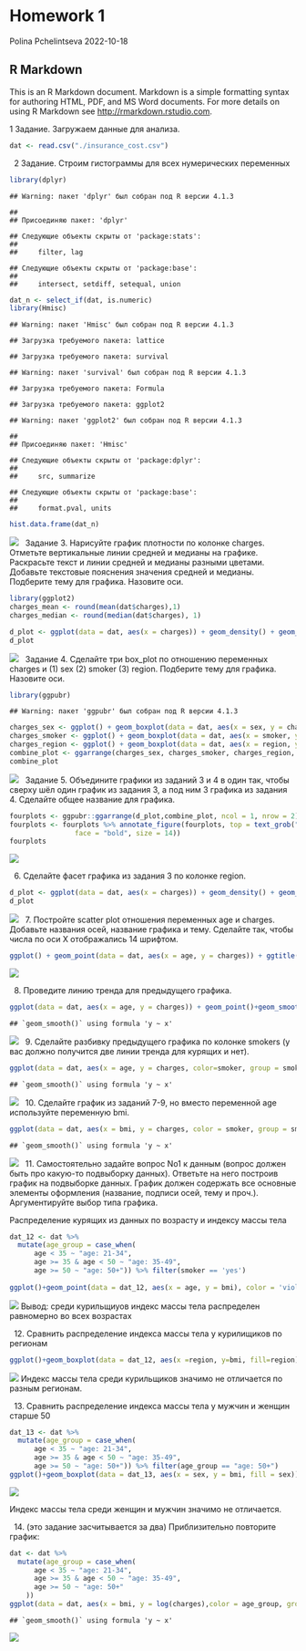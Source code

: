 Homework 1
================
Polina Pchelintseva
2022-10-18

## R Markdown

This is an R Markdown document. Markdown is a simple formatting syntax
for authoring HTML, PDF, and MS Word documents. For more details on
using R Markdown see <http://rmarkdown.rstudio.com>.

1 Задание. Загружаем данные для анализа.

``` r
dat <- read.csv("./insurance_cost.csv")
```

  2 Задание. Строим гистограммы для всех нумерических переменных

``` r
library(dplyr)
```

    ## Warning: пакет 'dplyr' был собран под R версии 4.1.3

    ## 
    ## Присоединяю пакет: 'dplyr'

    ## Следующие объекты скрыты от 'package:stats':
    ## 
    ##     filter, lag

    ## Следующие объекты скрыты от 'package:base':
    ## 
    ##     intersect, setdiff, setequal, union

``` r
dat_n <- select_if(dat, is.numeric) 
library(Hmisc)
```

    ## Warning: пакет 'Hmisc' был собран под R версии 4.1.3

    ## Загрузка требуемого пакета: lattice

    ## Загрузка требуемого пакета: survival

    ## Warning: пакет 'survival' был собран под R версии 4.1.3

    ## Загрузка требуемого пакета: Formula

    ## Загрузка требуемого пакета: ggplot2

    ## Warning: пакет 'ggplot2' был собран под R версии 4.1.3

    ## 
    ## Присоединяю пакет: 'Hmisc'

    ## Следующие объекты скрыты от 'package:dplyr':
    ## 
    ##     src, summarize

    ## Следующие объекты скрыты от 'package:base':
    ## 
    ##     format.pval, units

``` r
hist.data.frame(dat_n)
```

![](home-work-1-pchelintseva_files/figure-gfm/unnamed-chunk-2-1.png)<!-- -->
  Задание 3. Нарисуйте график плотности по колонке charges. Отметьте
вертикальные линии средней и медианы на графике. Раскрасьте текст и
линии средней и медианы разными цветами. Добавьте текстовые пояснения
значения средней и медианы. Подберите тему для графика. Назовите оси.

``` r
library(ggplot2)
charges_mean <- round(mean(dat$charges),1)
charges_median <- round(median(dat$charges), 1)

d_plot <- ggplot(data = dat, aes(x = charges)) + geom_density() + geom_vline(aes(xintercept = charges_mean), color = "red")  + annotate("text", x= charges_mean+7000, y = 0.0001, label=paste0("Mean=", charges_mean), color = "blue")+ labs(x = "Charges", y = "Probability") + theme_bw() + geom_vline(aes(xintercept = charges_median), color = "#66CC99")+ annotate("text", x = charges_median - 5000, y = 0.00007, label = paste0("Median=", charges_median), color="666666" )
d_plot
```

![](home-work-1-pchelintseva_files/figure-gfm/unnamed-chunk-3-1.png)<!-- -->
  Задание 4. Сделайте три box_plot по отношению переменных charges и (1)
sex (2) smoker (3) region. Подберите тему для графика. Назовите оси.

``` r
library(ggpubr)
```

    ## Warning: пакет 'ggpubr' был собран под R версии 4.1.3

``` r
charges_sex <- ggplot() + geom_boxplot(data = dat, aes(x = sex, y = charges)) +labs(x ="Пол", y = "Траты")+theme_bw()  
charges_smoker <- ggplot() + geom_boxplot(data = dat, aes(x = smoker, y = charges))+labs(x="Курит ли человек", y="Траты")+theme_bw() 
charges_region <- ggplot() + geom_boxplot(data = dat, aes(x = region, y = charges))+labs(x="Регион", y = 'Траты')+theme_bw()+theme(axis.text.x = element_text(angle=45)) 
combine_plot <- ggarrange(charges_sex, charges_smoker, charges_region, ncol = 3, nrow = 1)
combine_plot
```

![](home-work-1-pchelintseva_files/figure-gfm/unnamed-chunk-4-1.png)<!-- -->
  Задание 5. Объедините графики из заданий 3 и 4 в один так, чтобы
сверху шёл один график из задания 3, а под ним 3 графика из задания 4.
Сделайте общее название для графика.

``` r
fourplots <- ggpubr::ggarrange(d_plot,combine_plot, ncol = 1, nrow = 2) 
fourplots <- fourplots %>% annotate_figure(fourplots, top = text_grob("Charge variable characteristics", 
                face = "bold", size = 14))
fourplots
```

![](home-work-1-pchelintseva_files/figure-gfm/unnamed-chunk-5-1.png)<!-- -->

  6. Сделайте фасет графика из задания 3 по колонке region.

``` r
d_plot <- ggplot(data = dat, aes(x = charges)) + geom_density() + geom_vline(aes(xintercept = charges_mean), color = "red")  + annotate("text", x= charges_mean+12000, y = 0.0001, label=paste0("Mean=", charges_mean), color = "blue", size = 2)+ labs(x = "Charges", y = "Probability") + theme_bw() + geom_vline(aes(xintercept = charges_median), color = "#66CC99")+ annotate("text", x = charges_median - 1000, y = 0.00007, label = paste0("Median=", charges_median), color="666666", size = 2) + facet_grid(.~region)
d_plot
```

![](home-work-1-pchelintseva_files/figure-gfm/unnamed-chunk-6-1.png)<!-- -->
  7. Постройте scatter plot отношения переменных age и charges. Добавьте
названия осей, название графика и тему. Сделайте так, чтобы числа по оси
Х отображались 14 шрифтом.

``` r
ggplot() + geom_point(data = dat, aes(x = age, y = charges)) + ggtitle("Зависимоть трат от возраста") + labs(x = 'Возраст', y = 'Траты') + theme(axis.text = element_text(size = 14)) + theme_classic()
```

![](home-work-1-pchelintseva_files/figure-gfm/unnamed-chunk-7-1.png)<!-- -->

  8. Проведите линию тренда для предыдущего графика.

``` r
ggplot(data = dat, aes(x = age, y = charges)) + geom_point()+geom_smooth(method=lm, color="red", fullrange = T, fill="#69b3a2", se=TRUE) + ggtitle("Зависимоть трат от возраста") + labs(x = 'Возраст', y = 'Траты') + theme(axis.text = element_text(size = 14)) +theme_classic() 
```

    ## `geom_smooth()` using formula 'y ~ x'

![](home-work-1-pchelintseva_files/figure-gfm/unnamed-chunk-8-1.png)<!-- -->
  9. Сделайте разбивку предыдущего графика по колонке smokers (у вас
должно получится две линии тренда для курящих и нет).

``` r
ggplot(data = dat, aes(x = age, y = charges, color=smoker, group = smoker)) + geom_point()+geom_smooth(method=lm, color="red", fullrange = T, fill="#69b3a2", se=TRUE) + ggtitle("Зависимоть трат от возраста и того, курит ли человек") + labs(x = 'Возраст', y = 'Траты') + theme(axis.text = element_text(size = 14)) +theme_classic() 
```

    ## `geom_smooth()` using formula 'y ~ x'

![](home-work-1-pchelintseva_files/figure-gfm/unnamed-chunk-9-1.png)<!-- -->
  10. Сделайте график из заданий 7-9, но вместо переменной age
используйте переменную bmi.

``` r
ggplot(data = dat, aes(x = bmi, y = charges, color = smoker, group = smoker)) + geom_point()+geom_smooth(method=lm, color="red", fullrange = T, fill="#69b3a2", se=TRUE) + ggtitle("Зависимоть трат от возраста и того, курит ли человек") + labs(x = 'Индекс массы тела', y = 'Траты') + theme(axis.text = element_text(size = 14)) +theme_classic()
```

    ## `geom_smooth()` using formula 'y ~ x'

![](home-work-1-pchelintseva_files/figure-gfm/unnamed-chunk-10-1.png)<!-- -->
  11. Самостоятельно задайте вопрос No1 к данным (вопрос должен быть про
какую-то подвыборку данных). Ответьте на него построив график на
подвыборке данных. График должен содержать все основные элементы
оформления (название, подписи осей, тему и проч.). Аргументируйте выбор
типа графика.

Распределение курящих из данных по возрасту и индексу массы тела

``` r
dat_12 <- dat %>% 
  mutate(age_group = case_when(
      age < 35 ~ "age: 21-34",
      age >= 35 & age < 50 ~ "age: 35-49",
      age >= 50 ~ "age: 50+")) %>% filter(smoker == 'yes')
     
ggplot()+geom_point(data = dat_12, aes(x = age, y = bmi), color = 'violet')+ggtitle('Распределение индекса массы тела у курильщиков разного возраста')+ labs(x = 'возраст', y = 'индекс массы тела')+theme_minimal()
```

![](home-work-1-pchelintseva_files/figure-gfm/unnamed-chunk-11-1.png)<!-- -->
Вывод: среди курильщиуов индекс массы тела распределен равномерно во
всех возрастах

  12. Сравнить распределение индекса массы тела у курилищиков по
регионам

``` r
ggplot()+geom_boxplot(data = dat_12, aes(x =region, y=bmi, fill=region))+labs(x='регион', y='индекс массы тела')+ggtitle('Распределение индекса массы тела среди курильщиков по регионам')+theme_bw()
```

![](home-work-1-pchelintseva_files/figure-gfm/unnamed-chunk-12-1.png)<!-- -->
Индекс массы тела среди курильщиков значимо не отличается по разным
регионам.

  13. Сравнить распределение индекса массы тела у мужчин и женщин старше
50

``` r
dat_13 <- dat %>% 
  mutate(age_group = case_when(
      age < 35 ~ "age: 21-34",
      age >= 35 & age < 50 ~ "age: 35-49",
      age >= 50 ~ "age: 50+")) %>% filter(age_group == "age: 50+")
ggplot()+geom_boxplot(data = dat_13, aes(x = sex, y = bmi, fill = sex))+ggtitle('Распределение индекса массы тела у мужчин и женщин страше 50 лет')+labs(x='пол', y='индекс массы тела')+theme_minimal()
```

![](home-work-1-pchelintseva_files/figure-gfm/unnamed-chunk-13-1.png)<!-- -->

Индекс массы тела среди женщин и мужчин значимо не отличается.

  14. (это задание засчитывается за два) Приблизительно повторите
график:

``` r
dat <- dat %>% 
  mutate(age_group = case_when(
      age < 35 ~ "age: 21-34",
      age >= 35 & age < 50 ~ "age: 35-49",
      age >= 50 ~ "age: 50+"
    ))
ggplot(data = dat, aes(x = bmi, y = log(charges),color = age_group, group = age_group))+geom_point(aes(alpha = children),color = "mediumorchid4") + geom_smooth(method=lm, fullrange = T, se=TRUE) + facet_grid(.~age_group)+ggtitle("Отношение индекса массы тела к логарифму трат по возрастным группам")+ guides(alpha ="none")+theme_minimal()+theme(legend.position="bottom")
```

    ## `geom_smooth()` using formula 'y ~ x'

![](home-work-1-pchelintseva_files/figure-gfm/unnamed-chunk-14-1.png)<!-- -->
